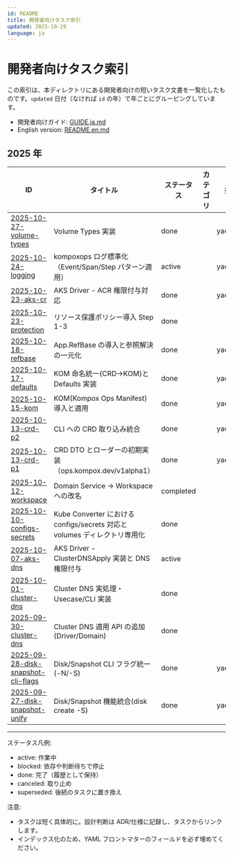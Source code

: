 ```yaml
---
id: README
title: 開発者向けタスク索引
updated: 2025-10-29
language: ja
---
```


# 開発者向けタスク索引

この索引は、本ディレクトリにある開発者向けの短いタスク文書を一覧化したものです。`updated` 日付（なければ `id` の年）で年ごとにグルーピングしています。

- 開発者向けガイド: [GUIDE.ja.md](./GUIDE.ja.md)
- English version: [README.en.md](./README.en.md)

## 2025 年

| ID | タイトル | ステータス | カテゴリ | 担当 | 更新日 | 言語 |
|---|---|---|---|---|---|---|
| [2025-10-27-volume-types](./2025-10-27-volume-types.ja.md) | Volume Types 実装 | done |  | yaegashi | 2025-10-29 | ja |
| [2025-10-24-logging](./2025-10-24-logging.ja.md) | kompoxops ログ標準化（Event/Span/Step パターン適用） | active |  | yaegashi | 2025-10-27 | ja |
| [2025-10-23-aks-cr](./2025-10-23-aks-cr.ja.md) | AKS Driver - ACR 権限付与対応 | done |  | yaegashi | 2025-10-23 | ja |
| [2025-10-23-protection](./2025-10-23-protection.ja.md) | リソース保護ポリシー導入 Step 1-3 | done |  |  | 2025-10-23 | ja |
| [2025-10-18-refbase](./2025-10-18-refbase.ja.md) | App.RefBase の導入と参照解決の一元化 | done |  | yaegashi | 2025-10-19 | ja |
| [2025-10-17-defaults](./2025-10-17-defaults.ja.md) | KOM 命名統一(CRD→KOM)と Defaults 実装 | done |  | yaegashi | 2025-10-17 | ja |
| [2025-10-15-kom](./2025-10-15-kom.ja.md) | KOM(Kompox Ops Manifest) 導入と適用 | done |  | yaegashi | 2025-10-15 | ja |
| [2025-10-13-crd-p2](./2025-10-13-crd-p2.ja.md) | CLI への CRD 取り込み統合 | done |  | yaegsahi | 2025-10-13 | ja |
| [2025-10-13-crd-p1](./2025-10-13-crd-p1.ja.md) | CRD DTO とローダーの初期実装（ops.kompox.dev/v1alpha1） | done |  | yaegashi | 2025-10-13 | ja |
| [2025-10-12-workspace](./2025-10-12-workspace.ja.md) | Domain Service → Workspace への改名 | completed |  |  | 2025-10-12 | ja |
| [2025-10-10-configs-secrets](./2025-10-10-configs-secrets.md) | Kube Converter における configs/secrets 対応と volumes ディレクトリ専用化 | done |  |  | 2025-10-11 | ja |
| [2025-10-07-aks-dns](./2025-10-07-aks-dns.ja.md) | AKS Driver - ClusterDNSApply 実装と DNS 権限付与 | active |  |  | 2025-10-08 | ja |
| [2025-10-01-cluster-dns](./2025-10-01-cluster-dns.ja.md) | Cluster DNS 実処理・Usecase/CLI 実装 | done |  |  | 2025-10-06 | ja |
| [2025-09-30-cluster-dns](./2025-09-30-cluster-dns.ja.md) | Cluster DNS 適用 API の追加(Driver/Domain) | done |  |  | 2025-10-06 | ja |
| [2025-09-28-disk-snapshot-cli-flags](./2025-09-28-disk-snapshot-cli-flags.ja.md) | Disk/Snapshot CLI フラグ統一(-N/-S) | done |  | yaegashi | 2025-09-29 | ja |
| [2025-09-27-disk-snapshot-unify](./2025-09-27-disk-snapshot-unify.ja.md) | Disk/Snapshot 機能統合(disk create -S) | done |  | yaegashi | 2025-09-29 | ja |

---

ステータス凡例:
- active: 作業中
- blocked: 依存や判断待ちで停止
- done: 完了（履歴として保持）
- canceled: 取り止め
- superseded: 後続のタスクに置き換え

注意:
- タスクは短く具体的に。設計判断は ADR/仕様に記録し、タスクからリンクします。
- インデックス化のため、YAML フロントマターのフィールドを必ず埋めてください。
